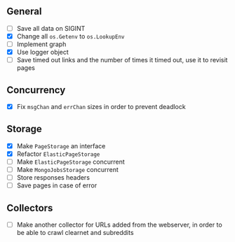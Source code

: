 ## General
- [ ] Save all data on SIGINT
- [x] Change all `os.Getenv` to `os.LookupEnv`
- [ ] Implement graph
- [X] Use logger object
- [ ] Save timed out links and the number of times it timed out, use it to
    revisit pages

## Concurrency
- [X] Fix `msgChan` and `errChan` sizes in order to prevent deadlock

## Storage
- [x] Make `PageStorage` an interface
- [x] Refactor `ElasticPageStorage`
- [ ] Make `ElasticPageStorage` concurrent
- [ ] Make `MongoJobsStorage` concurrent
- [ ] Store responses headers
- [ ] Save pages in case of error

## Collectors
- [ ] Make another collector for URLs added from the webserver, in order to be
    able to crawl clearnet and subreddits
